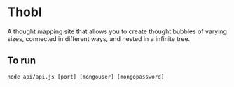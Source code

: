 # Thobl

A thought mapping site that allows you to create thought bubbles of varying sizes, connected in different ways, and nested in a infinite tree.

## To run
`node api/api.js [port] [mongouser] [mongopassword]`
